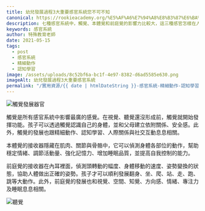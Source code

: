 ```yaml
---
title: 幼兒發展過程3大重要感官系統您不可不知
canonical: https://rookieacademy.org/%E5%AF%A6%E7%94%A8%E8%B3%87%E6%BA%90/my-second-article/
description: 七種感官系統中，觸覺、本體覺和前庭覺的影響力比較大，這三種感官怎樣在人體中運作呢？
keywords: 感官系統
author: 特殊教育老師
date: 2021-05-15
tags:
  - post
  - 感官系統
  - 精細動作
  - 認知學習
image: /assets/uploads/8c52bf6a-bc1f-4e97-8382-d6ad5585e630.png
imageAlt: 幼兒發展過程3大重要感官系統
permalink: "/實用資源/{{ date | htmlDateString }}-感官系統-精細動作-認知學習/"
---
```

![觸覺發展器官](/assets/uploads/94f3cc28-8207-4b88-a1a6-1bc49d8ffc27.jpeg "觸覺發展器官")

觸覺是所有感官系統中影響最廣的感覺。在視覺、聽覺還沒形成前，觸覺就開始發揮功能。孩子可以透過觸覺認識自己的身體，並和父母建立依附關係、安全感。此外，觸覺的發展也跟精細動作、認知學習、人際關係與社交互動息息相關。

本體覺的接收器隱藏在肌肉、關節與骨骼中，它可以偵測身體各部位的動作，幫助穩定情緒、調節活動量、強化記憶力、增加睡眠品質，並提高自我控制的能力。

前庭覺的接收器在內耳裡面，偵測頭轉動的幅度、身體移動的速度、姿勢變換的狀態，協助人體做出正確的姿勢。孩子才可以順利發展翻身、坐、爬、站、走、跑、跳等大動作。此外，前庭覺的發展也和視覺、空間、知覺、方向感、情緒、專注力及睡眠息息相關。

![聽覺](/assets/uploads/7293ff76-8aab-4ed3-b982-038a58ddfd22.jpeg "聽覺")
